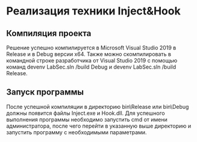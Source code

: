 # Реализация техники Inject&Hook

## Компиляция проекта
Решение успешно компилируется в Microsoft Visual Studio 2019 в Release и в Debug версии x64. Также можно скомпилировать в командной строке разработчика от Visual Studio 2019
с помощью команд devenv LabSec.sln /build Debug и devenv LabSec.sln /build Release.
## Запуск программы
После успешной компиляции в директорию bin\Release или bin\Debug должны появится файлы Inject.exe и Hook.dll. Для успешного выполнения программы необходимо запустить cmd от имени администратора, после чего перейти в указанную выше директорию и запустить программу с необходимыми параметрами.




